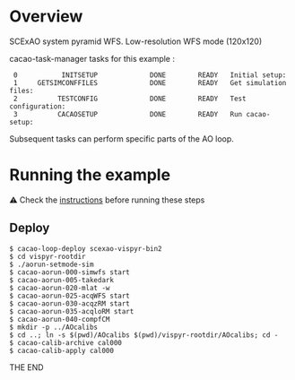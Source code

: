 # Overview

SCExAO system pyramid WFS.
Low-resolution WFS mode (120x120)

cacao-task-manager tasks for this example :

~~~
 0           INITSETUP             DONE        READY   Initial setup:
 1     GETSIMCONFFILES             DONE        READY   Get simulation files:
 2          TESTCONFIG             DONE        READY   Test configuration:
 3          CACAOSETUP             DONE        READY   Run cacao-setup:
~~~
Subsequent tasks can perform specific parts of the AO loop.




# Running the example

:warning: Check the [instructions](https://github.com/cacao-org/cacao/tree/dev/AOloopControl/examples) before running these steps

## Deploy

    $ cacao-loop-deploy scexao-vispyr-bin2
    $ cd vispyr-rootdir
    $ ./aorun-setmode-sim
    $ cacao-aorun-000-simwfs start
    $ cacao-aorun-005-takedark
    $ cacao-aorun-020-mlat -w
    $ cacao-aorun-025-acqWFS start
    $ cacao-aorun-030-acqzRM start
    $ cacao-aorun-035-acqloRM start
    $ cacao-aorun-040-compfCM
    $ mkdir -p ../AOcalibs
    $ cd ..; ln -s $(pwd)/AOcalibs $(pwd)/vispyr-rootdir/AOcalibs; cd -
    $ cacao-calib-archive cal000
    $ cacao-calib-apply cal000


THE END
